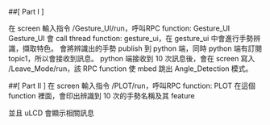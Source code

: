 ##[ Part I ]

在 screen 輸入指令 /Gesture_UI/run，呼叫RPC function: Gesture_UI
Gesture_UI 會 call thread function: gesture_ui，在 gesture_ui 中會進行手勢辨識，擷取特色。
會將辨識出的手勢 publish 到 python 端，同時 python 端有訂閱 topic1，所以會接收到訊息。
python 端接收到 10 次訊息後，會在 screen 寫入 /Leave_Mode/run，該 RPC function 使 mbed 跳出 Angle_Detection 模式。

##[ Part II ]
在 screen 輸入指令 /PLOT/run，呼叫RPC function: PLOT
在這個 function 裡面，會印出辨識到 10 次的手勢名稱及其 feature

並且 uLCD 會顯示相關訊息


